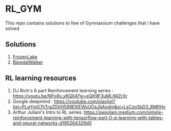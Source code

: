 # RL_GYM

This repo contains solutions to few of Gymnassium challenges that i have solved

## Solutions

1. [FrozenLake](https://github.com/indiVar0508/rl_gym/tree/main/rl_gym/discrete_actions/froze_lake)
2. [BipedalWalker](https://github.com/indiVar0508/rl_gym/tree/main/rl_gym/continous_actions/BipedalWalker)

## RL learning resources

1. DJ Rich's 6 part Reinforcement learning series : https://youtu.be/NFo9v_yKQXA?si=eQK9F3uMLjNIZrXr
2. Google deepmind : https://youtube.com/playlist?list=PLqYmG7hTraZDVH599EItlEWsUOsJbAodm&si=LsCzq3bD3_8MfIHv
3. Arthur Juliani's Intro to RL series: https://awjuliani.medium.com/simple-reinforcement-learning-with-tensorflow-part-0-q-learning-with-tables-and-neural-networks-d195264329d0
